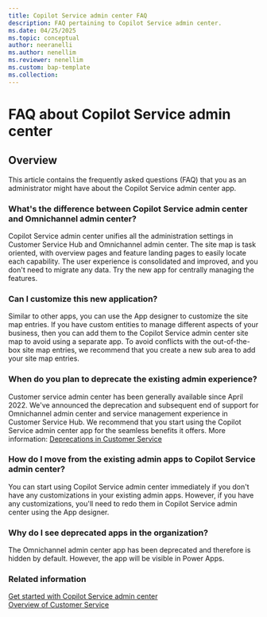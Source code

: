 ```yaml
---
title: Copilot Service admin center FAQ
description: FAQ pertaining to Copilot Service admin center.
ms.date: 04/25/2025
ms.topic: conceptual
author: neeranelli
ms.author: nenellim
ms.reviewer: nenellim
ms.custom: bap-template
ms.collection:
---
```


# FAQ about Copilot Service admin center

## Overview

This article contains the frequently asked questions (FAQ) that you as an administrator might have about the Copilot Service admin center app.

### What's the difference between Copilot Service admin center and Omnichannel admin center?

Copilot Service admin center unifies all the administration settings in Customer Service Hub and Omnichannel admin center. The site map is task oriented, with overview pages and feature landing pages to easily locate each capability. The user experience is consolidated and improved, and you don't need to migrate any data. Try the new app for centrally managing the features.

### Can I customize this new application?

Similar to other apps, you can use the App designer to  customize the site map entries. If you have custom entities to manage different aspects of your business, then you can add them to the Copilot Service admin center site map to avoid using a separate app. To avoid conflicts with the out-of-the-box site map entries, we recommend that you create a new sub area to add your site map entries.

### When do you plan to deprecate the existing admin experience?

Customer service admin center has been generally available since April 2022. We've announced the deprecation and subsequent end of support for Omnichannel admin center and service management experience in Customer Service Hub. We recommend that you start using the Copilot Service admin center app for the seamless benefits it offers. More information: [Deprecations in Customer Service](../implement/deprecations-customer-service.md#some-admin-apps-are-deprecated)

### How do I move from the existing admin apps to Copilot Service admin center?

You can start using Copilot Service admin center immediately if you don't have any customizations in your existing admin apps. However, if you have any customizations, you'll need to redo them in Copilot Service admin center using the App designer.

### Why do I see deprecated apps in the organization?

The Omnichannel admin center app has been deprecated and therefore is hidden by default. However, the app will be visible in Power Apps.

### Related information

[Get started with Copilot Service admin center](../implement/cs-admin-center.md)  
[Overview of Customer Service](overview.md)  
